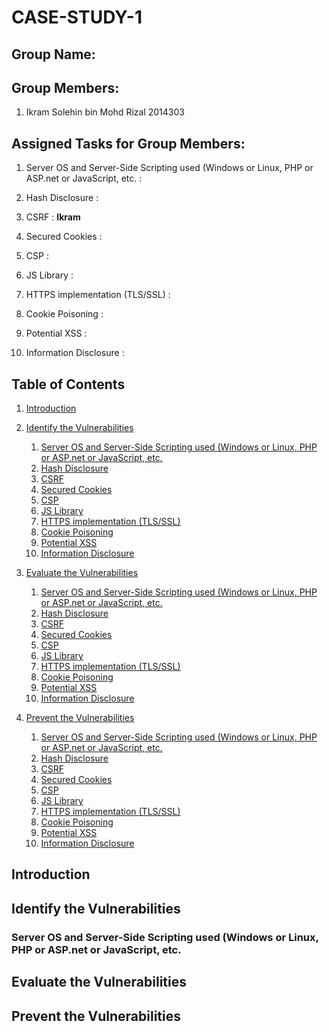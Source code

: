 # CASE-STUDY-1

## Group Name:

## Group Members:
1. Ikram Solehin bin Mohd Rizal 2014303

## Assigned Tasks for Group Members:
1. Server OS and Server-Side Scripting used (Windows or Linux, PHP or ASP.net or JavaScript, etc.  :

2. Hash Disclosure                                                                                 : 

3. CSRF                                                                                            : **Ikram**

4. Secured Cookies                                                                                 : 

5. CSP                                                                                             : 

6. JS Library                                                                                      : 

7. HTTPS implementation (TLS/SSL)                                                                  : 

8. Cookie Poisoning                                                                                :

9. Potential XSS                                                                                   : 

10. Information Disclosure                                                                         : 

## Table of Contents
1. [Introduction](#introduction)

2. [Identify the Vulnerabilities](#para1)
   1. [Server OS and Server-Side Scripting used (Windows or Linux, PHP or ASP.net or JavaScript, etc.](#para1a)
   2. [Hash Disclosure](#para1b)
   3. [CSRF](#para1c)
   4. [Secured Cookies](#para1d)
   5. [CSP](#para1e)
   6. [JS Library](#para1f)
   7. [HTTPS implementation (TLS/SSL)](#para1g)
   8. [Cookie Poisoning](#para1h)
   9. [Potential XSS](#para1i)
   10. [Information Disclosure](#para1j)

3. [Evaluate the Vulnerabilities](#para2)
   1. [Server OS and Server-Side Scripting used (Windows or Linux, PHP or ASP.net or JavaScript, etc.](#para2a)
   2. [Hash Disclosure](#para2b)
   3. [CSRF](#para2c)
   4. [Secured Cookies](#para2d)
   5. [CSP](#para2e)
   6. [JS Library](#para2f)
   7. [HTTPS implementation (TLS/SSL)](#para2g)
   8. [Cookie Poisoning](#para2h)
   9. [Potential XSS](#para2i)
   10. [Information Disclosure](#para2j)

4. [Prevent the Vulnerabilities](#para3)
   1. [Server OS and Server-Side Scripting used (Windows or Linux, PHP or ASP.net or JavaScript, etc.](#para3a)
   2. [Hash Disclosure](#para3b)
   3. [CSRF](#para3c)
   4. [Secured Cookies](#para3d)
   5. [CSP](#para3e)
   6. [JS Library](#para3f)
   7. [HTTPS implementation (TLS/SSL)](#para3)
   8. [Cookie Poisoning](#para3h)
   9. [Potential XSS](#para3i)
   10. [Information Disclosure](#para3j)

## Introduction<a name="introduction"></a>

## Identify the Vulnerabilities<a name="para1"></a>

### Server OS and Server-Side Scripting used (Windows or Linux, PHP or ASP.net or JavaScript, etc.<a name="para1a"></a>

## Evaluate the Vulnerabilities<a name="para2"></a>

## Prevent the Vulnerabilities<a name="para3"></a>



